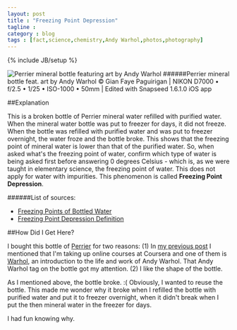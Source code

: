 ```yaml
---
layout: post
title : "Freezing Point Depression"
tagline : 
category : blog
tags : [fact,science,chemistry,Andy Warhol,photos,photography]
---
```

{% include JB/setup %}

![Perrier mineral bottle featuring art by Andy Warhol](http://i.imgur.com/Yxc9cUT.jpg)
######Perrier mineral bottle feat. art by Andy Warhol &copy; Gian Faye Paguirigan | NIKON D7000 &bullet; f/2.5 &bullet; 1/25 &bullet; ISO-1000 &bullet; 50mm | Edited with Snapseed 1.6.1.0 iOS app

##Explanation

This is a broken bottle of Perrier mineral water refilled with purified water. When the mineral water bottle was put to freezer for days, it did not freeze. When the bottle was refilled with purified water and was put to freezer overnight, the water froze and the bottle broke. This shows that the freezing point of mineral water is lower than that of the purified water. So, when asked what's the freezing point of water, confirm which type of water is being asked first before answering 0 degrees Celsius - which is, as we were taught in elementary science, the freezing point of water. This does not apply for water with impurities. This phenomenon is called **Freezing Point Depression**.

######List of sources:
- [Freezing Points of Bottled Water](http://forums.xkcd.com/viewtopic.php?f=18&t=17699)
- [Freezing Point Depression Definition](http://chemistry.about.com/od/chemistryglossary/a/freezingpointde.htm)

##How Did I Get Here?

I bought this bottle of [Perrier](http://www.forbes.com/sites/janelevere/2013/06/29/perrier-releases-limited-edition-mineral-water-bottles-inspired-by-andy-warhol/) for two reasons: (1) In [my previous post](/blog/mooc-summer-2014/) I mentioned that I'm taking up online courses at Coursera and one of them is [Warhol](https://www.coursera.org/course/warhol), an introduction to the life and work of Andy Warhol. That Andy Warhol tag on the bottle got my attention. (2) I like the shape of the bottle. 

As I mentioned above, the bottle broke. :( Obviously, I wanted to reuse the bottle. This made me wonder why it broke when I refilled the bottle with purified water and put it to freezer overnight, when it didn't break when I put the then mineral water in the freezer for days. 

I had fun knowing why.